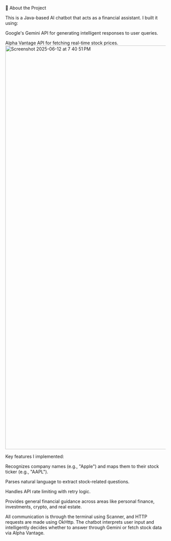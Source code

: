 🧠 About the Project

This is a Java-based AI chatbot that acts as a financial assistant. I built it using:


Google's Gemini API for generating intelligent responses to user queries.

Alpha Vantage API for fetching real-time stock prices.
<img width="1268" alt="Screenshot 2025-06-12 at 7 40 51 PM" src="https://github.com/user-attachments/assets/20498462-1f1b-434b-90bd-628e650275a0" />

Key features I implemented:

Recognizes company names (e.g., "Apple") and maps them to their stock ticker (e.g., "AAPL").

Parses natural language to extract stock-related questions.

Handles API rate limiting with retry logic.

Provides general financial guidance across areas like personal finance, investments, crypto, and real estate.

All communication is through the terminal using
 Scanner, and HTTP requests are made using OkHttp. The chatbot interprets user input and intelligently decides whether to answer through Gemini or fetch stock data via Alpha Vantage.
